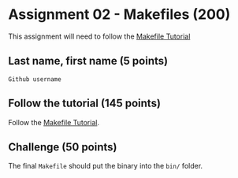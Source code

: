 # Assignment 02 - Makefiles (200)

This assignment will need to follow the [Makefile Tutorial](https://kodfabrik.com/journal/a-good-makefile-for-go)

## Last name, first name (5 points)

`Github username`

## Follow the tutorial (145 points)

Follow the [Makefile Tutorial](https://kodfabrik.com/journal/a-good-makefile-for-go).

## Challenge (50 points)

The final `Makefile` should put the binary into the `bin/` folder.
